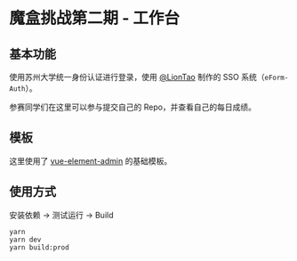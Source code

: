 # 魔盒挑战第二期 - 工作台

## 基本功能

使用苏州大学统一身份认证进行登录，使用 [@LionTao](https://github.com/LionTao) 制作的 SSO 系统（`eForm-Auth`）。

参赛同学们在这里可以参与提交自己的 Repo，并查看自己的每日成绩。

## 模板

这里使用了 [vue-element-admin](https://panjiachen.github.io/vue-element-admin-site/zh/) 的基础模板。

## 使用方式

安装依赖 -> 测试运行 -> Build

```shell
yarn
yarn dev
yarn build:prod
```
